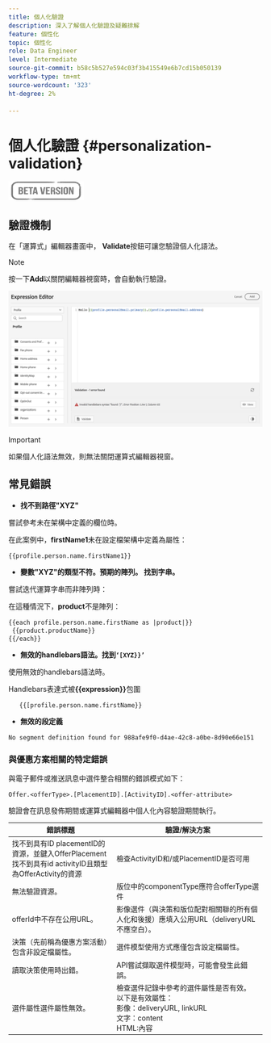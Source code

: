 ```yaml
---
title: 個人化驗證
description: 深入了解個人化驗證及疑難排解
feature: 個性化
topic: 個性化
role: Data Engineer
level: Intermediate
source-git-commit: b58c5b527e594c03f3b415549e6b7cd15b050139
workflow-type: tm+mt
source-wordcount: '323'
ht-degree: 2%

---
```



# 個人化驗證 {#personalization-validation}

![](../assets/do-not-localize/badge.png)

## 驗證機制

在「運算式」編輯器畫面中， **Validate**&#x200B;按鈕可讓您驗證個人化語法。

>[!NOTE]
> 按一下&#x200B;**Add**&#x200B;以關閉編輯器視窗時，會自動執行驗證。


![](assets/perso_validation1.png)

>[!IMPORTANT]
> 如果個人化語法無效，則無法關閉運算式編輯器視窗。


## 常見錯誤

* **找不到路徑&quot;XYZ&quot;**

嘗試參考未在架構中定義的欄位時。

在此案例中，**firstName1**&#x200B;未在設定檔架構中定義為屬性：

```
{{profile.person.name.firstName1}}
```

* **變數&quot;XYZ&quot;的類型不符。預期的陣列。 找到字串。**

嘗試迭代運算字串而非陣列時：

在這種情況下，**product**&#x200B;不是陣列：

```
{{each profile.person.name.firstName as |product|}}
 {{product.productName}}
{{/each}}
```

* **無效的handlebars語法。找到`‘[XYZ}}’`**

使用無效的handlebars語法時。

Handlebars表達式被&#x200B;**{{expression}}**&#x200B;包圍

```
   {{[profile.person.name.firstName}}
```

* **無效的段定義**

```
No segment definition found for 988afe9f0-d4ae-42c8-a0be-8d90e66e151
```

### 與優惠方案相關的特定錯誤

與電子郵件或推送訊息中選件整合相關的錯誤模式如下：

```
Offer.<offerType>.[PlacementID].[ActivityID].<offer-attribute>
```

驗證會在訊息發佈期間或運算式編輯器中個人化內容驗證期間執行。

<table> 
 <thead> 
  <tr> 
   <th> 錯誤標題<br /> </th> 
   <th> 驗證/解決方案<br /> </th> 
  </tr> 
 </thead> 
 <tbody> 
  <tr> 
   <td>找不到具有ID placementID的資源，並鍵入OfferPlacement <br/>
找不到具有id activityID且類型為OfferActivity的資源<br/></td> 
   <td>檢查ActivityID和/或PlacementID是否可用</td> 
  </tr> 
   <tr> 
   <td>無法驗證資源。</td> 
   <td>版位中的componentType應符合offerType選件</td> 
  </tr> 
   <tr> 
   <td>offerId中不存在公用URL。</td> 
   <td>影像選件（與決策和版位配對相關聯的所有個人化和後援）應填入公用URL（deliveryURL不應空白）。</td> 
  </tr> 
  <tr> 
   <td>決策（先前稱為優惠方案活動）包含非設定檔屬性。</td> 
   <td>選件模型使用方式應僅包含設定檔屬性。</td> 
  </tr> 
  <tr> 
   <td>讀取決策使用時出錯。</td> 
   <td>API嘗試擷取選件模型時，可能會發生此錯誤。</td> 
  </tr>
  <tr> 
   <td>選件屬性選件屬性無效。</td> 
   <td>檢查選件記錄中參考的選件屬性是否有效。 以下是有效屬性：<br/>
影像：deliveryURL, linkURL<br/>
文字：content<br/>
HTML:內容<br/></td> 
  </tr> 
 </tbody> 
</table>

